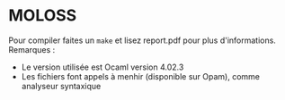 MOLOSS
======

Pour compiler faites un `make` et lisez report.pdf pour plus
d'informations.
Remarques :
* Le version utilisée est Ocaml version 4.02.3
* Les fichiers font appels à menhir (disponible sur Opam), comme
  analyseur syntaxique

